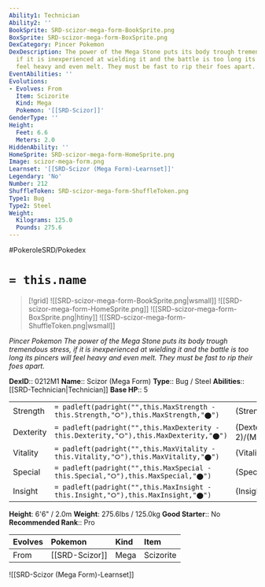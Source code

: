 ```yaml
---
Ability1: Technician
Ability2: ''
BookSprite: SRD-scizor-mega-form-BookSprite.png
BoxSprite: SRD-scizor-mega-form-BoxSprite.png
DexCategory: Pincer Pokemon
DexDescription: The power of the Mega Stone puts its body trough tremendous stress,
  if it is inexperienced at wielding it and the battle is too long its pincers will
  feel heavy and even melt. They must be fast to rip their foes apart.
EventAbilities: ''
Evolutions:
- Evolves: From
  Item: Scizorite
  Kind: Mega
  Pokemon: '[[SRD-Scizor]]'
GenderType: ''
Height:
  Feet: 6.6
  Meters: 2.0
HiddenAbility: ''
HomeSprite: SRD-scizor-mega-form-HomeSprite.png
Image: scizor-mega-form.png
Learnset: '[[SRD-Scizor (Mega Form)-Learnset]]'
Legendary: 'No'
Number: 212
ShuffleToken: SRD-scizor-mega-form-ShuffleToken.png
Type1: Bug
Type2: Steel
Weight:
  Kilograms: 125.0
  Pounds: 275.6
---
```


#PokeroleSRD/Pokedex

# `= this.name`

> [!grid]
> ![[SRD-scizor-mega-form-BookSprite.png|wsmall]]
> ![[SRD-scizor-mega-form-HomeSprite.png]]
> ![[SRD-scizor-mega-form-BoxSprite.png|htiny]]
> ![[SRD-scizor-mega-form-ShuffleToken.png|wsmall]]


*Pincer Pokemon*
*The power of the Mega Stone puts its body trough tremendous stress, if it is inexperienced at wielding it and the battle is too long its pincers will feel heavy and even melt. They must be fast to rip their foes apart.*

**DexID**:: 0212M1
**Name**:: Scizor (Mega Form)
**Type**:: Bug / Steel
**Abilities**:: [[SRD-Technician|Technician]]
**Base HP**:: 5

|           |                                                                                        |                                          |
| --------- | -------------------------------------------------------------------------------------- | ---------------------------------------- |
| Strength  | `= padleft(padright("",this.MaxStrength - this.Strength,"⭘"),this.MaxStrength,"⬤")`    | (Strength::4)/(MaxStrength::8)   |
| Dexterity | `= padleft(padright("",this.MaxDexterity - this.Dexterity,"⭘"),this.MaxDexterity,"⬤")` | (Dexterity:: 2)/(MaxDexterity::5) |
| Vitality  | `= padleft(padright("",this.MaxVitality - this.Vitality,"⭘"),this.MaxVitality,"⬤")`    | (Vitality::3)/(MaxVitality::7)   |
| Special   | `= padleft(padright("",this.MaxSpecial - this.Special,"⭘"),this.MaxSpecial,"⬤")`       | (Special::2)/(MaxSpecial::4)     |
| Insight   | `= padleft(padright("",this.MaxInsight - this.Insight,"⭘"),this.MaxInsight,"⬤")`       | (Insight::3)/(MaxInsight::6)     |

**Height**: 6'6" / 2.0m
**Weight**: 275.6lbs / 125.0kg
**Good Starter**:: No
**Recommended Rank**:: Pro

| Evolves   | Pokemon        | Kind   | Item      |
|:----------|:---------------|:-------|:----------|
| From      | [[SRD-Scizor]] | Mega   | Scizorite |

![[SRD-Scizor (Mega Form)-Learnset]]